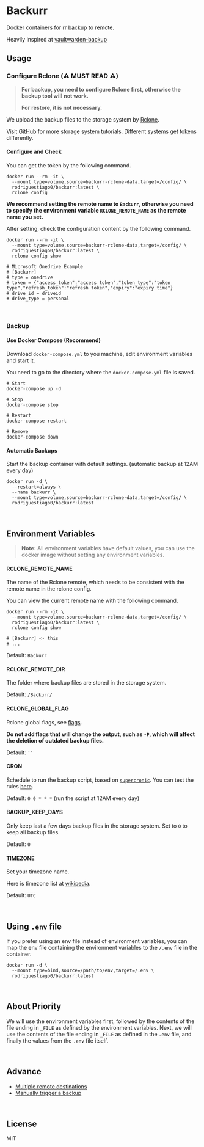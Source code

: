 # Backurr

Docker containers for rr backup to remote.

Heavily inspired at [vaultwarden-backup](https://github.com/ttionya/vaultwarden-backup)

## Usage

### Configure Rclone (⚠️ MUST READ ⚠️)

> **For backup, you need to configure Rclone first, otherwise the backup tool will not work.**
> 
> **For restore, it is not necessary.**

We upload the backup files to the storage system by [Rclone](https://rclone.org/).

Visit [GitHub](https://github.com/rclone/rclone) for more storage system tutorials. Different systems get tokens differently.

#### Configure and Check

You can get the token by the following command.

```shell
docker run --rm -it \
  --mount type=volume,source=backurr-rclone-data,target=/config/ \
  rodriguestiago0/backurr:latest \
  rclone config
```

**We recommend setting the remote name to `Backurr`, otherwise you need to specify the environment variable `RCLONE_REMOTE_NAME` as the remote name you set.**

After setting, check the configuration content by the following command.

```shell
docker run --rm -it \
  --mount type=volume,source=backurr-rclone-data,target=/config/ \
  rodriguestiago0/backurr:latest \
  rclone config show

# Microsoft Onedrive Example
# [Backurr]
# type = onedrive
# token = {"access_token":"access token","token_type":"token type","refresh_token":"refresh token","expiry":"expiry time"}
# drive_id = driveid
# drive_type = personal
```

<br>


### Backup

#### Use Docker Compose (Recommend)

Download `docker-compose.yml` to you machine, edit environment variables and start it.

You need to go to the directory where the `docker-compose.yml` file is saved.

```shell
# Start
docker-compose up -d

# Stop
docker-compose stop

# Restart
docker-compose restart

# Remove
docker-compose down
```

#### Automatic Backups

Start the backup container with default settings. (automatic backup at 12AM every day)

```shell
docker run -d \
  --restart=always \
  --name backurr \
  --mount type=volume,source=backurr-rclone-data,target=/config/ \
  rodriguestiago0/backurr:latest
```

<br>

## Environment Variables

> **Note:** All environment variables have default values, you can use the docker image without setting any environment variables.

#### RCLONE_REMOTE_NAME

The name of the Rclone remote, which needs to be consistent with the remote name in the rclone config.

You can view the current remote name with the following command.

```shell
docker run --rm -it \
  --mount type=volume,source=backurr-rclone-data,target=/config/ \
  rodriguestiago0/backurr:latest \
  rclone config show

# [Backurr] <- this
# ...
```

Default: `Backurr`

#### RCLONE_REMOTE_DIR

The folder where backup files are stored in the storage system.

Default: `/Backurr/`

#### RCLONE_GLOBAL_FLAG

Rclone global flags, see [flags](https://rclone.org/flags/).

**Do not add flags that will change the output, such as `-P`, which will affect the deletion of outdated backup files.**

Default: `''`

#### CRON

Schedule to run the backup script, based on [`supercronic`](https://github.com/aptible/supercronic). You can test the rules [here](https://crontab.guru/#0_0_*_*_*).

Default: `0 0 * * *` (run the script at 12AM every day)


#### BACKUP_KEEP_DAYS

Only keep last a few days backup files in the storage system. Set to `0` to keep all backup files.

Default: `0`

#### TIMEZONE

Set your timezone name.

Here is timezone list at [wikipedia](https://en.wikipedia.org/wiki/List_of_tz_database_time_zones).

Default: `UTC`

<br>

## Using `.env` file

If you prefer using an env file instead of environment variables, you can map the env file containing the environment variables to the `/.env` file in the container.

```shell
docker run -d \
  --mount type=bind,source=/path/to/env,target=/.env \
  rodriguestiago0/backurr:latest
```

<br>

## About Priority

We will use the environment variables first, followed by the contents of the file ending in `_FILE` as defined by the environment variables. Next, we will use the contents of the file ending in `_FILE` as defined in the `.env` file, and finally the values from the `.env` file itself.

<br>



## Advance

- [Multiple remote destinations](docs/multiple-remote-destinations.md)
- [Manually trigger a backup](docs/manually-trigger-a-backup.md)

<br>

## License

MIT
